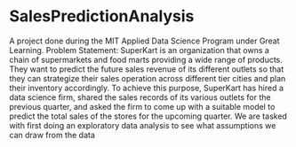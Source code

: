 # SalesPredictionAnalysis
A project done during the MIT Applied Data Science Program under Great Learning. 
Problem Statement:
SuperKart is an organization that owns a chain of supermarkets and food marts providing a wide range of products. 
They want to predict the future sales revenue of its different outlets so that they can strategize their sales operation across different tier cities and plan their inventory accordingly. 
To achieve this purpose, SuperKart has hired a data science firm, shared the sales records of its various outlets for the previous quarter, and asked the firm to come up with a suitable model to predict the total sales of the stores for the upcoming quarter.
We are tasked with first doing an exploratory data analysis to see what assumptions we can draw from the data  
